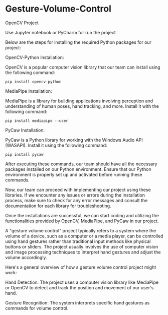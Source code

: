 # Gesture-Volume-Control

OpenCV Project

Use Jupyter notebook or PyCharm for run the project

Below are the steps for installing the required Python packages for our project:

OpenCV-Python Installation:

OpenCV is a popular computer vision library that our team can install using the following command:


    pip install opencv-python

MediaPipe Installation:

MediaPipe is a library for building applications involving perception and understanding of human poses, hand tracking, and more. Install it with the following command:

    pip install mediapipe --user
PyCaw Installation:

PyCaw is a Python library for working with the Windows Audio API (WASAPI). Install it using the following command:

    pip install pycaw
After executing these commands, our team should have all the necessary packages installed on our Python environment. Ensure that our Python environment is properly set up and activated before running these commands.

Now, our team can proceed with implementing our project using these libraries. If we encounter any issues or errors during the installation process, make sure to check for any error messages and consult the documentation for each library for troubleshooting.

Once the installations are successful, we can start coding and utilizing the functionalities provided by OpenCV, MediaPipe, and PyCaw in our project.

A "gesture volume control" project typically refers to a system where the volume of a device, such as a computer or a media player, can be controlled using hand gestures rather than traditional input methods like physical buttons or sliders. The project usually involves the use of computer vision and image processing techniques to interpret hand gestures and adjust the volume accordingly.

Here's a general overview of how a gesture volume control project might work:

Hand Detection: The project uses a computer vision library like MediaPipe or OpenCV to detect and track the position and movement of our user's hand.

Gesture Recognition: The system interprets specific hand gestures as commands for volume control.

